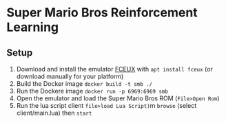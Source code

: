 # Super Mario Bros Reinforcement Learning


## Setup

1. Download and install the emulator [FCEUX](https://github.com/TASEmulators/fceux) with `apt install fceux` (or download manually for your platform)
2. Build the Docker image `docker build -t smb ./`
3. Run the Dockere image `docker run -p 6969:6969 smb`
4. Open the emulator and load the Super Mario Bros ROM (`File>Open Rom`)
5. Run the lua script client `file>load Lua Script)`m `browse` (select client/main.lua) then `start`